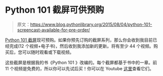 # Python 101 截屏可供预购

> 原文：<https://www.blog.pythonlibrary.org/2015/08/04/python-101-screencast-available-for-pre-order/>

[Python 101 截屏](https://gum.co/kaKNo)现可预购。如果你预先订购的截屏系列，那么你会收到我目前已经完成(12 个视频+电子书)，然后收到我添加新的更新。将有至少 44 个视频。购买后，您可以随时观看或下载视频。

这些截屏是根据我的书《Python 101 》改编的。每个截屏都基于书中的一章。前 11 个视频是免费的，所以你可以先试后买！你可以在 Youtube [这里](https://www.youtube.com/playlist?list=PLN0iJDXT7K2vB3EGwKpDV-VIylhs3dEV8)查看它们。